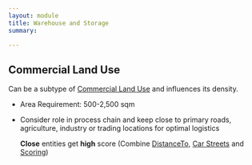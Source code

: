 ```yaml
---
layout: module
title: Warehouse and Storage
summary: 

--- 
```


## Commercial Land Use
Can be a subtype of [Commercial Land Use]() and influences its density.

* Area Requirement: 500-2,500 sqm

* Consider role in process chain and keep close to primary roads, agriculture, industry or trading locations for optimal logistics
  
  **Close** entities get **high** score (Combine [DistanceTo](), [Car Streets]() and [Scoring]())